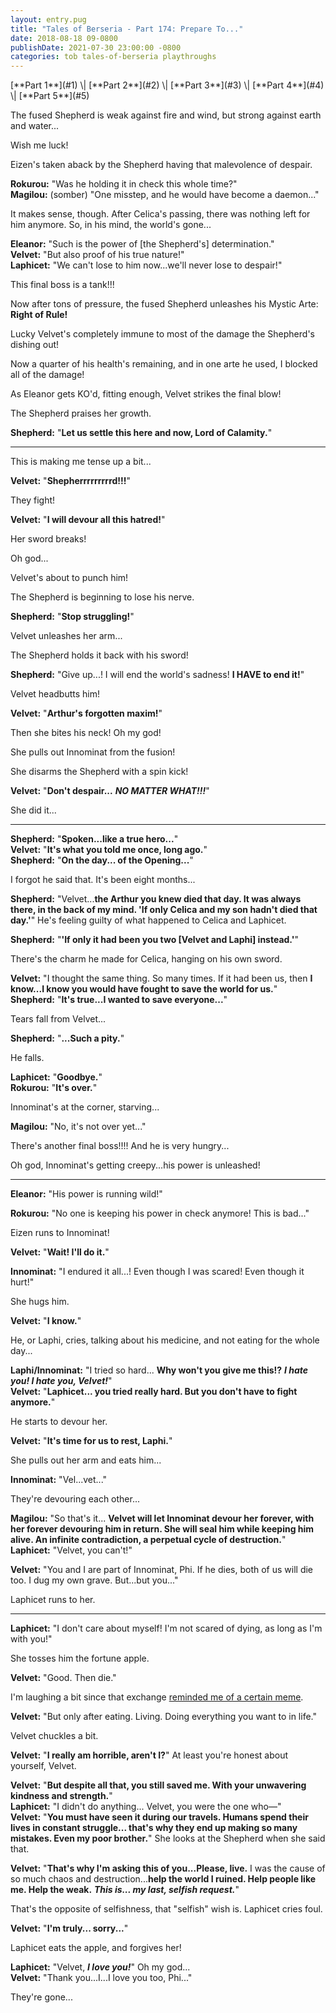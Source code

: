 ```yaml
---
layout: entry.pug
title: "Tales of Berseria - Part 174: Prepare To..."
date: 2018-08-18 09-0800
publishDate: 2021-07-30 23:00:00 -0800
categories: tob tales-of-berseria playthroughs
---
```


<p class="entry-partination" markdown="1">[**Part 1**](#1) \| [**Part 2**](#2) \| [**Part 3**](#3) \| [**Part 4**](#4) \| [**Part 5**](#5)</p>

<a name="1"></a>

The fused Shepherd is weak against fire and wind, but strong against earth and water...

Wish me luck!

Eizen's taken aback by the Shepherd having that malevolence of despair.

**Rokurou:** "Was he holding it in check this whole time?"<br/>
**Magilou:** (somber) "One misstep, and he would have become a daemon..."

It makes sense, though. After Celica's passing, there was nothing left for him anymore. So, in his mind, the world's gone...

**Eleanor:** "Such is the power of [the Shepherd's] determination."<br/>
**Velvet:** "But also proof of his true nature!"<br/>
**Laphicet:** "We can't lose to him now...we'll never lose to despair!"

This final boss is a tank!!!

Now after tons of pressure, the fused Shepherd unleashes his Mystic Arte: **Right of Rule!**

Lucky Velvet's completely immune to most of the damage the Shepherd's dishing out!

Now a quarter of his health's remaining, and in one arte he used, I blocked all of the damage!

As Eleanor gets KO'd, fitting enough, Velvet strikes the final blow!

The Shepherd praises her growth.

**Shepherd:** "**Let us settle this here and now, Lord of Calamity.**"

---

<a name="2"></a>

This is making me tense up a bit...

**Velvet:** "**Shepherrrrrrrrrd!!!**"

They fight!

**Velvet:** "**I will devour all this hatred!**"

Her sword breaks!

Oh god...

Velvet's about to punch him!

The Shepherd is beginning to lose his nerve.

**Shepherd:** "**Stop struggling!**"

Velvet unleashes her arm...

The Shepherd holds it back with his sword!

**Shepherd:** "Give up...! I will end the world's sadness! **I HAVE to end it!**"

Velvet headbutts him!

**Velvet:** "**Arthur's forgotten maxim!**"

Then she bites his neck! Oh my god!

She pulls out Innominat from the fusion!

She disarms the Shepherd with a spin kick!

**Velvet:** "**Don't despair...** ***NO MATTER WHAT!!!***"

She did it...

---

<a name="3"></a>

**Shepherd:** "**Spoken...like a true hero...**"<br/>
**Velvet:** "**It's what you told me once, long ago.**"<br/>
**Shepherd:** "**On the day... of the Opening...**"

I forgot he said that. It's been eight months...

**Shepherd:** "Velvet...**the Arthur you knew died that day. It was always there, in the back of my mind. 'If only Celica and my son hadn't died that day.'**" He's feeling guilty of what happened to Celica and Laphicet.

**Shepherd:** "**'If only it had been you two [Velvet and Laphi] instead.'**"

There's the charm he made for Celica, hanging on his own sword.

**Velvet:** "I thought the same thing. So many times. If it had been us, then **I know...I know you would have fought to save the world for us.**"<br/>
**Shepherd:** "**It's true...I wanted to save everyone...**"

Tears fall from Velvet...

**Shepherd:** "**...Such a pity.**"

He falls.

**Laphicet:** "**Goodbye.**"<br/>
**Rokurou:** "**It's over.**"

Innominat's at the corner, starving...

**Magilou:** "No, it's not over yet..."

There's another final boss!!!! And he is very hungry...

Oh god, Innominat's getting creepy...his power is unleashed!

---

<a name="4"></a>

**Eleanor:** "His power is running wild!"

**Rokurou:** "No one is keeping his power in check anymore! This is bad..."

Eizen runs to Innominat!

**Velvet:** "**Wait! I'll do it.**"

**Innominat:** "I endured it all...! Even though I was scared! Even though it hurt!"

She hugs him.

**Velvet:** "**I know.**"

He, or Laphi, cries, talking about his medicine, and not eating for the whole day...

**Laphi/Innominat:** "I tried so hard... **Why won't you give me this!?** ***I hate you! I hate you, Velvet!***"<br/>
**Velvet:** "**Laphicet... you tried really hard. But you don't have to fight anymore.**"

He starts to devour her.

**Velvet:** "**It's time for us to rest, Laphi.**"

She pulls out her arm and eats him...

**Innominat:** "Vel...vet..."

They're devouring each other...

**Magilou:** "So that's it... **Velvet will let Innominat devour her forever, with her forever devouring him in return. She will seal him while keeping him alive. An infinite contradiction, a perpetual cycle of destruction.**"<br/>
**Laphicet:** "Velvet, you can't!"

**Velvet:** "You and I are part of Innominat, Phi. If he dies, both of us will die too. I dug my own grave. But...but you..."

Laphicet runs to her.

---

<a name="5"></a>

**Laphicet:** "I don't care about myself! I'm not scared of dying, as long as I'm with you!"

She tosses him the fortune apple.

**Velvet:** "Good. Then die."

I'm laughing a bit since that exchange <a href="https://knowyourmeme.com/memes/then-perish">reminded me of a certain meme</a>.

**Velvet:** "But only after eating. Living. Doing everything you want to in life."

Velvet chuckles a bit.

**Velvet:** "**I really am horrible, aren't I?**" At least you're honest about yourself, Velvet.

**Velvet:** "**But despite all that, you still saved me. With your unwavering kindness and strength.**"<br/>
**Laphicet:** "I didn't do anything... Velvet, you were the one who—"<br/>
**Velvet:** "**You must have seen it during our travels. Humans spend their lives in constant struggle... that's why they end up making so many mistakes. Even my poor brother.**" She looks at the Shepherd when she said that.

**Velvet:** "**That's why I'm asking this of you...Please, live.** I was the cause of so much chaos and destruction...**help the world I ruined. Help people like me. Help the weak.** ***This is... my last, selfish request.***"

That's the opposite of selfishness, that "selfish" wish is. Laphicet cries foul.

**Velvet:** "**I'm truly... sorry...**"

Laphicet eats the apple, and forgives her!

**Laphicet:** "Velvet, ***I love you!***" Oh my god...<br/>
**Velvet:** "Thank you...I...I love you too, Phi..."

They're gone...